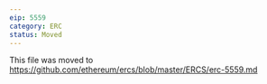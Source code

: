 ```yaml
---
eip: 5559
category: ERC
status: Moved
---
```


This file was moved to https://github.com/ethereum/ercs/blob/master/ERCS/erc-5559.md
